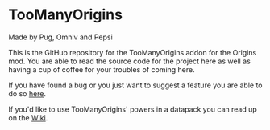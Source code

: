 # TooManyOrigins
Made by Pug, Omniv and Pepsi

This is the GitHub repository for the TooManyOrigins addon for the Origins mod. You are able to read the source code for the project here as well as having a cup of coffee for your troubles of coming here.

If you have found a bug or you just want to suggest a feature you are able to do so [here](https://github.com/MerchantPug/toomanyorigins/issues).

If you'd like to use TooManyOrigins' powers in a datapack you can read up on the [Wiki](https://github.com/MerchantPug/toomanyorigins/wiki).
